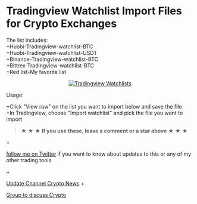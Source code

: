 # Tradingview Watchlist Import Files for Crypto Exchanges
The list includes:</br>
+Huobi-Tradingview-watchlist-BTC</br>
+Huobi-Tradingview-watchlist-USDT</br>
+Binance-Tradingview-watchlist-BTC</br>
+Bittrex-Tradingview-watchlist-BTC</br>
+Red list-My favorite list</br>

<p align="center">
  <a target="_blank" rel="noopener noreferrer" href="https://www.upsieutoc.com/images/2019/05/13/2019-05-13_08-50-33.png"><img src="https://www.upsieutoc.com/images/2019/05/13/2019-05-13_08-50-33.png" alt="Tradingview Watchlists" data-canonical-src="https://www.upsieutoc.com/images/2019/05/13/2019-05-13_08-50-33.png" style="max-width:100%;"></a>
</p>

Usage:

+Click "View raw" on the list you want to import below and save the file</br>
+In Tradingview, choose "Import watchlist" and pick the file you want to import</br>

<blockquote>
<p>★	★	★ <strong>If you use these, leave a comment or a star above</strong>	★	★	★</p>
</blockquote>

+<p><a href="https://twitter.com/anhngt" rel="nofollow">follow me on Twitter</a> if you want to know about updates to this or any of my other trading tools.</p>
+<p><a href="https://t.me/vnrypto" rel="nofollow">Update Channel Crypto News</a>
+<p><a href="https://t.me/vnryptogroup" rel="nofollow">Group to discuss Crypto</a>
